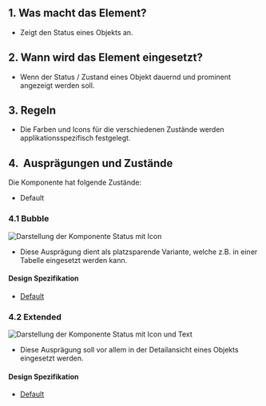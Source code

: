 ## 1. Was macht das Element? 
* Zeigt den Status eines Objekts an.

## 2. Wann wird das Element eingesetzt?
* Wenn der Status / Zustand eines Objekt dauernd und prominent angezeigt werden soll. 

## 3. Regeln
* Die Farben und Icons für die verschiedenen Zustände werden applikationsspezifisch festgelegt.

## 4.  Ausprägungen und Zustände
Die Komponente hat folgende Zustände:
* Default

### 4.1 Bubble
![Darstellung der Komponente Status mit Icon](https://raw.githubusercontent.com/sbb-design-systems/sbb-design-system/master/webapp/components/status/images/status_bubble.png 'class: image')
* Diese Ausprägung dient als platzsparende Variante, welche z.B. in einer Tabelle eingesetzt werden kann.

#### Design Spezifikation
* [Default](https://sbb.invisionapp.com/d/main#/console/17140415/355348242/inspect)


### 4.2 Extended 
![Darstellung der Komponente Status mit Icon und Text](https://raw.githubusercontent.com/sbb-design-systems/sbb-design-system/master/webapp/components/status/images/status_extended.png 'class: image')
* Diese Ausprägung soll vor allem in der Detailansicht eines Objekts eingesetzt werden.

#### Design Spezifikation
* [Default](https://sbb.invisionapp.com/d/main#/console/17140415/355348243/inspect)
